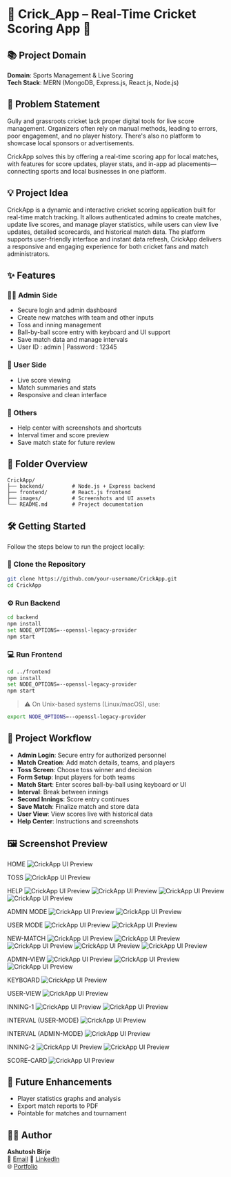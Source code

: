 # 🏏 Crick_App – Real-Time Cricket Scoring App 🏏

## 📚 Project Domain
**Domain**: Sports Management & Live Scoring  
**Tech Stack**: MERN (MongoDB, Express.js, React.js, Node.js)

## 🧩 Problem Statement
Gully and grassroots cricket lack proper digital tools for live score management. Organizers often rely on manual methods, leading to errors, poor engagement, and no player history. There's also no platform to showcase local sponsors or advertisements.

CrickApp solves this by offering a real-time scoring app for local matches, with features for score updates, player stats, and in-app ad placements—connecting sports and local businesses in one platform.

## 💡 Project Idea

CrickApp is a dynamic and interactive cricket scoring application built for real-time match tracking. It allows authenticated admins to create matches, update live scores, and manage player statistics, while users can view live updates, detailed scorecards, and historical match data. The platform supports user-friendly interface and instant data refresh, CrickApp delivers a responsive and engaging experience for both cricket fans and match administrators.

## ✨ Features

### 👨‍💼 Admin Side 
- Secure login and admin dashboard 
- Create new matches with team and other inputs
- Toss and inning management
- Ball-by-ball score entry with keyboard and UI support
- Save match data and manage intervals
- User ID : admin | Password : 12345

### 👤 User Side
- Live score viewing
- Match summaries and stats
- Responsive and clean interface

### 🧾 Others
- Help center with screenshots and shortcuts
- Interval timer and score preview
- Save match state for future review

## 📁 Folder Overview

```
CrickApp/
├── backend/         # Node.js + Express backend
├── frontend/        # React.js frontend
├── images/          # Screenshots and UI assets
└── README.md        # Project documentation
```

## 🛠️ Getting Started

Follow the steps below to run the project locally:

### 🧬 Clone the Repository
```bash
git clone https://github.com/your-username/CrickApp.git
cd CrickApp
```

### ⚙️ Run Backend
```bash
cd backend
npm install
set NODE_OPTIONS=--openssl-legacy-provider
npm start
```

### 💻 Run Frontend
```bash
cd ../frontend
npm install
set NODE_OPTIONS=--openssl-legacy-provider
npm start
```

> ⚠️ On Unix-based systems (Linux/macOS), use:
```bash
export NODE_OPTIONS=--openssl-legacy-provider
```

## 🔁 Project Workflow

- **Admin Login**: Secure entry for authorized personnel  
- **Match Creation**: Add match details, teams, and players  
- **Toss Screen**: Choose toss winner and decision  
- **Form Setup**: Input players for both teams  
- **Match Start**: Enter scores ball-by-ball using keyboard or UI  
- **Interval**: Break between innings  
- **Second Innings**: Score entry continues  
- **Save Match**: Finalize match and store data  
- **User View**: View scores live with historical data  
- **Help Center**: Instructions and screenshots  

## 🖼️ Screenshot Preview

HOME
![CrickApp UI Preview](./Images/Home.png)

TOSS
![CrickApp UI Preview](./Images/TOSS.png)

HELP 
![CrickApp UI Preview](./Images/HELP_1.png)
![CrickApp UI Preview](./Images/HELP_2.png)
![CrickApp UI Preview](./Images/HELP_3.png)
![CrickApp UI Preview](./Images/HELP_4.png)

ADMIN MODE
![CrickApp UI Preview](./Images/ADMIN_1.png)
![CrickApp UI Preview](./Images/ADMIN_2.png)

USER MODE
![CrickApp UI Preview](./Images/USER_2.png)
![CrickApp UI Preview](./Images/USER_1.png)

NEW-MATCH 
![CrickApp UI Preview](./Images/FORM_1.png)
![CrickApp UI Preview](./Images/FORM_2.png)
![CrickApp UI Preview](./Images/FORM_3.png)
![CrickApp UI Preview](./Images/FORM_4.png)
![CrickApp UI Preview](./Images/FORM_5.png)

ADMIN-VIEW
![CrickApp UI Preview](./Images/ADMIN_3.png)
![CrickApp UI Preview](./Images/ADMIN_4.png)
![CrickApp UI Preview](./Images/ADMIN_5.png)

KEYBOARD
![CrickApp UI Preview](./Images/KEYBORAD.png)

USER-VIEW
![CrickApp UI Preview](./Images/NEW_MATCH.png)

INNING-1
![CrickApp UI Preview](./Images/INNING_1.png)
![CrickApp UI Preview](./Images/INNING_1_SCORE.png)

INTERVAL (USER-MODE)
![CrickApp UI Preview](./Images/INTERVAL_1.png)

INTERVAL (ADMIN-MODE)
![CrickApp UI Preview](./Images/INTERVAL_2.png)

INNING-2
![CrickApp UI Preview](./Images/INNING_2.png)
![CrickApp UI Preview](./Images/INNING_2_SCORE.png)

SCORE-CARD
![CrickApp UI Preview](./Images/SAVE.png)

## 🔮 Future Enhancements

- Player statistics graphs and analysis 
- Export match reports to PDF  
- Pointable for matches and tournament 

## 👨‍💻 Author

**Ashutosh Birje**  
📧 [Email](ashutoshbirje880@gmail.com) 
🔗 [LinkedIn](https://www.linkedin.com/in/ashutosh-birje-246453263/)  
🌐 [Portfolio](https://ashutoshbirje.netlify.app/)
